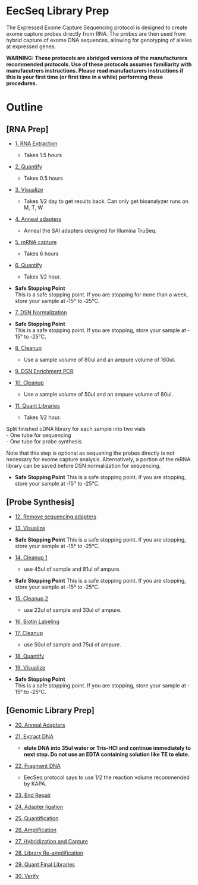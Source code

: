 EecSeq Library Prep
================

The Expressed Exome Capture Sequencing protocol is designed to create
exome capture probes directly from RNA. The probes are then used from
hybrid capture of exome DNA sequences, allowing for genotyping of
alleles at expressed genes.

**WARNING: These protocols are abridged versions of the manufacturers
recommended protocols. Use of these protocols assumes familiarity with
manufacutrers instructions. Please read manufacturers instructions if
this is your first time (or first time in a while) performing these
procedures.**

# Outline

## \[RNA Prep\]

  - [1. RNA
    Extraction](https://pinskylab.github.io/laboratory/protocols/rna_extraction_tri.nb.html)
    - Takes 1.5 hours

  - [2.
    Quantify](https://pinskylab.github.io/laboratory/protocols/quant_rna.nb.html)
    - Takes 0.5 hours

  - [3.
    Visualize](https://pinskylab.github.io/laboratory/protocols/bioanalyzer.nb.html)
    - Takes 1/2 day to get results back. Can only get bioanalyzer runs
    on M, T, W.

  - [4. Anneal
    adapters](https://pinskylab.github.io/laboratory/protocols/anneal.nb.html)
    
      - Anneal the SAI adapters designed for Illumina TruSeq.

  - [5. mRNA
    capture](https://pinskylab.github.io/laboratory/protocols/mrna-hyper.nb.html)
    - Takes 6 hours

  - [6.
    Quantify](https://pinskylab.github.io/laboratory/protocols/quant_dna.nb.html)
    - Takes 1/2 hour.

  - **Safe Stopping Point**  
    This is a safe stopping point. If you are stopping for more than a
    week, store your sample at ‐15° to ‐25°C.  

  - [7. DSN
    Normalization](https://pinskylab.github.io/laboratory/protocols/dsn-norm.nb.html)  

  - **Safe Stopping Point**  
    This is a safe stopping point. If you are stopping, store your
    sample at ‐15° to ‐25°C.

  - [8.
    Cleanup](https://pinskylab.github.io/laboratory/protocols/ampure.nb.html)
    
      - Use a sample volume of 80ul and an ampure volume of 160ul.

  - [9. DSN Enrichment
    PCR](https://pinskylab.github.io/laboratory/protocols/dsn-pcr.nb.html)

  - [10.
    Cleanup](https://pinskylab.github.io/laboratory/protocols/ampure.nb.html)
    
      - Use a sample volume of 50ul and an ampure volume of 80ul.

  - [11. Quant
    Libraries](https://pinskylab.github.io/laboratory/protocols/quant_dna.nb.html)
    - Takes 1/2 hour.

Split finished cDNA library for each sample into two vials  
\- One tube for sequencing  
\- One tube for probe synthesis

Note that this step is optional as sequening the probes directly is not
necessary for exome capture analysis. Alternatively, a portion of the
mRNA library can be saved before DSN normalization for sequencing.

  - **Safe Stopping Point** This is a safe stopping point. If you are
    stopping, store your sample at ‐15° to ‐25°C.

## \[Probe Synthesis\]

  - [12. Remove sequencing
    adapters](\(https://pinskylab.github.io/laboratory/protocols/remove-adapters_eecseq.nb.html\))  

  - [13.
    Visualize](https://pinskylab.github.io/laboratory/protocols/bioanalyzer.nb.html)  

  - **Safe Stopping Point** This is a safe stopping point. If you are
    stopping, store your sample at ‐15° to ‐25°C.  

  - [14.
    Cleanup 1](https://pinskylab.github.io/laboratory/protocols/ampure.nb.html)
    
      - use 45ul of sample and 81ul of ampure.

  - **Safe Stopping Point** This is a safe stopping point. If you are
    stopping, store your sample at ‐15° to ‐25°C.

  - [15.
    Cleanup 2](https://pinskylab.github.io/laboratory/protocols/ampure.nb.html)
    
      - use 22ul of sample and 33ul of ampure.

  - [16. Biotin
    Labeling](https://pinskylab.github.io/laboratory/protocols/biotin_eecseq.nb.html)

  - [17.
    Cleanup](https://pinskylab.github.io/laboratory/protocols/ampure.nb.html)
    
      - use 50ul of sample and 75ul of ampure.

  - [18.
    Quantify](https://pinskylab.github.io/laboratory/protocols/Qubit-HS.nb.html)  

  - [19.
    Visualize](https://pinskylab.github.io/laboratory/protocols/bioanalyzer.nb.html)  

  - **Safe Stopping Point**  
    This is a safe stopping point. If you are stopping, store your
    sample at ‐15° to ‐25°C.

## \[Genomic Library Prep\]

  - [20. Anneal
    Adapters](https://pinskylab.github.io/laboratory/protocols/anneal.nb.html)

  - [21. Extract
    DNA](https://pinskylab.github.io/laboratory/protocols/dna_extraction_ali.nb.html)
    
      - **elute DNA into 35ul water or Tris-HCl and continue immediately
        to next step. Do not use an EDTA containing solution like TE to
        elute.**

  - [22. Fragment
    DNA](https://pinskylab.github.io/laboratory/protocols/kapa-hyper.nb.html)
    
      - EecSeq protocol says to use 1/2 the reaction volume recommended
        by KAPA.

  - [23. End
    Repair](https://pinskylab.github.io/laboratory/protocols/end-repair.nb.html)

  - [24. Adapter
    ligation](https://pinskylab.github.io/laboratory/protocols/ligation_eecseq.nb.html)

  - [25.
    Quantification](https://pinskylab.github.io/laboratory/protocols/quant_dna.nb.html)  

  - [26.
    Amplification](https://pinskylab.github.io/laboratory/protocols/lib-amp_eecseq.nb.html)  

  - [27. Hybridization and
    Capture](https://pinskylab.github.io/laboratory/protocols/hybridization_eecseq.nb.html)  

  - [28. Library
    Re-amplification](https://pinskylab.github.io/laboratory/protocols/lib-reamp_eecseq.nb.html)

  - [29. Quant Final
    Libraries](https://pinskylab.github.io/laboratory/protocols/quant_dna.nb.html)

  - [30.
    Verify](https://pinskylab.github.io/laboratory/protocols/bioanalyzer.nb.html)
